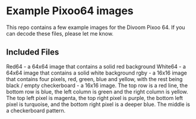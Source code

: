 # Example Pixoo64 images

This repo contains a few example images for the Divoom Pixoo 64. If you can decode these files, please let me know.

## Included Files

Red64 - a 64x64 image that contains a solid red background
White64 - a 64x64 image that contains a solid white background
rgby - a 16x16 image that contains four pixels, red, green, blue and yellow, with the rest being black / empty
checkerboard - a 16x16 image. The top row is a red line, the bottom row is blue, the left column is green and the right column is yellow. The top left pixel is magenta, the top right pixel is purple, the bottom left pixel is turquoise, and the bottom right pixel is a deeper blue. The middle is a checkerboard pattern.

